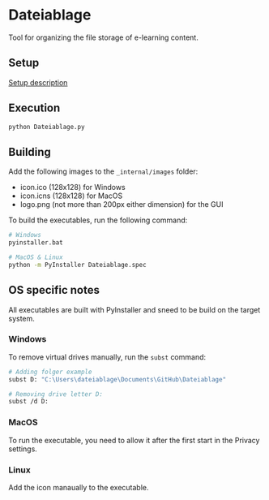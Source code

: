 # Dateiablage

Tool for organizing the file storage of e-learning content.

## Setup

[Setup description](https://github.com/DrBenjamin/Dateiablage/blob/main/SETUP.md)

## Execution

```bash
python Dateiablage.py
```

## Building

Add the following images to the `_internal/images` folder:

- icon.ico (128x128) for Windows
- icon.icns (128x128) for MacOS
- logo.png (not more than 200px either dimension) for the GUI

To build the executables, run the following command:

```bash
# Windows
pyinstaller.bat

# MacOS & Linux
python -m PyInstaller Dateiablage.spec
```

## OS specific notes

All executables are built with PyInstaller and sneed to be build on the target 
system.

### Windows

To remove virtual drives manually, run the `subst` command:

```bash
# Adding folger example 
subst D: "C:\Users\dateiablage\Documents\GitHub\Dateiablage"

# Removing drive letter D:
subst /d D:
```

### MacOS

To run the executable, you need to allow it after the first start in the Privacy 
settings.

### Linux

Add the icon manaually to the executable.